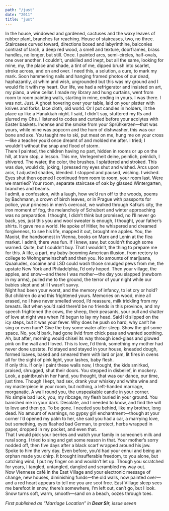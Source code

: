 ```yaml
---
path: "/just"
date: "2011"
title: "just"
---
```


In the house, windowed and gardened, cactuses and the waxy leaves of rubber plant, branches far reaching. House of staircases, two, no three. Staircases curved toward, directions boxed and labyrinthine, balconies contrast of larch, a deep red wood, a smell and texture, doorframes, brass handles, no longer, but still. Once. I painted arcs, semi-circles, half-ovals, one over another. I couldn’t, unskilled and inept, but all the same, looking for mine, my, the place and shade, a tint of me, dipped brush into scarlet, stroke across, and on and over. I need this, a solution, a cure, to mark my mark. Soon hammering nails and hanging framed photos of our dead, haphazardly, at whim and wish, ungrounded but this was my ground and I would fix it with my heart. Our life, we had a refrigerator and insisted on art, my piano, a wine cellar. I made my library and hung curtains, went from room to room painting walls, starting in mine, ending in yours. I was there. I was not. Just. A ghost hovering over your table, laid on your platter with knives and forks, lace cloth, old world. Or I put candles in holders, lit the place up like a Hanukkah night. I said, I didn’t say, stuttered my Rs and slurred my Chs. I listened to codes and curtsied before your acolytes with Easter baskets. Incense and the smoke from your Sprühkerzen—that was yours, while mine was popcorn and the hum of dishwasher, this was our bone and axe. You taught me to ski, put meat on me, hung me on your cross—like a teacher you’d once dreamt of and molded me after. I tried; I wouldn’t without the snap and flood of storm.    
There I painted, the children having no part, hidden in rooms or up on the hill, at tram stop, a lesson. This me, Verlegenheit deine, peinlich, peinlich, I shivered. The water, the color, the brushes. I splattered and stroked. This was due, would do, joking, I pressed my eyes shut and wished. Arcs upon arcs, I adjusted shades, blended. I stopped and paused, wishing. I wished. Eyes shut then opened I continued from room to room, your room last. Were we married? Your room, separate staircase of oak by glassed Wintergarten, branches and beams.   
I admit, a confession, with a laugh, how we’d run off to the woods, poems by Bachmann, a crown of birch leaves, or in Prague with passports for police, your princess in men’s overcoat, we walked through Kafka’s city, the iron moment of fog, the melancholy of Schubert and winter approaching was no preparation. I thought, I didn’t think but promised, no I’ll never go back, yes, just this you and wool sweater is enough, I thought, your father’s shirts. It gave me a world. He spoke of Hitler, he whispered and dreamed forgiveness, to see his life, mapped it out, brought me apples. You, the Maoist, the handsomest in Vienna, books on Marx and Lenin at the flea market. I admit, there was fun. If I knew, saw, but couldn’t though some warned. Quite, but I couldn’t buy. That I wouldn’t, the thing to prepare me for this. A life, a part, my baby-booming American illusion, from rectory to college to Wohngemeinschaft and then you. No amounts of marijuana, Quaaludes, cocaine and LSD could wash those smudged pews from me, the upstate New York and Philadelphia, I’d only hoped. Then your village, the apples, and snow—and there I was mother—the day you slapped (newborn in my arms), pulled me to the ground, the terror of your night while our babies slept and still I wasn’t savvy.   
Night had been your worst, and the memory of infancy, to let cry or hold? But children do and this frightened yours. Memories on wood, mine all erased, no I have never smelled wood, I’d reassure, milk trickling from my breasts. But when you’d said there’d be no friends in this province, and my speech frightened the cows, the sheep, their peasants, your pull and shatter of love at night was when I’d begun to lay my head. Said I’d slipped on the icy steps, but it was your fever. Why does he push so hard, why can’t he sing or even hum? Give the boy some water after sleep. Show the girl some space. No, you’d bark, had gone livid from chick peas and wanted soothing. Ah, but after, morning would chisel its way through iced-glass and glowed pink on the wall and I loved. This is love, I’d think, something my mother had never done upstate. I’d stayed and stayed in your house, kneaded dough, formed loaves, baked and smeared them with lard or jam, lit fires in ovens all for the sight of pink light, your lashes, baby flesh.  
If only this. If only I paint these walls now, I thought, the kids smirked, praised, shrugged, shut their doors. You stepped in disbelief, in mockery. Look, a paintbrush in her hand, you thought, that was our dance, our time, just time. Though I kept, had sex, drank your whiskey and white wine and my masterpiece in your room, but nothing, a left-handed marriage, morganatic. A wall round you, the unspeakable candle in your corner.   
No simple bad luck, you, my ribcage, my flesh buried in your ground. You banished me in your dark. Desolate, and I needed to know, and find the will to love and then go. To be gone. I needed you behind, like my brother, long dead. No amount of warnings, no gypsy girl enchantment—though at your corner I’d opened my palm to her, she said you had a car, a marrying love, but something, eyes flashed bad German, to protect, herbs wrapped in paper, dropped in my pocket, and even that.   
That I would pick your berries and watch your family in someone’s milk and rural song. I tried to sing and get some reason in that. Your mother’s sorry nodded off, then five days after a black scarf wrapped around his jaw. Spoke to him the very day. Even before, you’d had your ennui and being an orphan made you chirp. It brought insufferable freedom, to you alone, but catching wind, I put my finger on and wouldn’t let up.  Though you scratched for years, I tangled, untangled, dangled and scrambled my way out.     
Now Viennese café in the East Village and your electronic message of change, new houses, diminishing funds—the old walls, now painted over—and a red heart appears to tell me you are scot free. East Village sleep sees me barefoot in snow, there’s somewhere, I’m left out, can’t go, but I look. Snow turns soft, warm, smooth—sand on a beach, oozes through toes. 

 _First published as “Marriage Location” in **Dear Sir**, issue seven_

